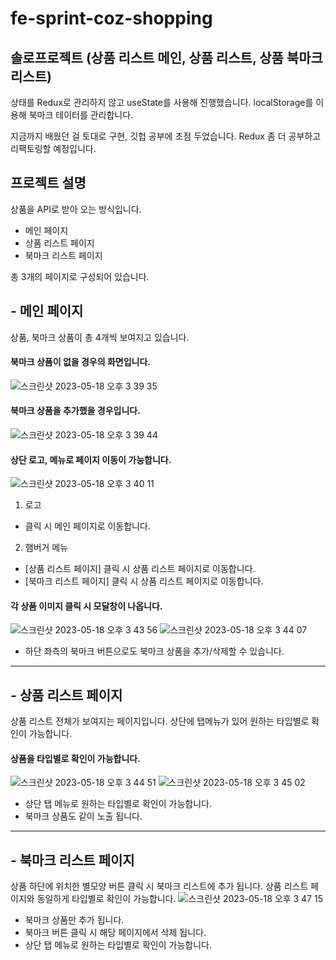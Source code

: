 # fe-sprint-coz-shopping
## 솔로프로젝트 (상품 리스트 메인, 상품 리스트, 상품 북마크 리스트)

상태를 Redux로 관리하지 않고 useState를 사용해 진행했습니다.
localStorage를 이용해 북마크 테이터를 관리합니다.

지금까지 배웠던 걸 토대로 구현, 깃헙 공부에 초점 두었습니다.
Redux 좀 더 공부하고 리팩토링할 예정입니다.

## 프로젝트 설명
상품을 API로 받아 오는 방식입니다.
- 메인 페이지
- 상품 리스트 페이지
- 북마크 리스트 페이지

총 3개의 페이지로 구성되어 있습니다.

## - 메인 페이지
상품, 북마크 상품이 총 4개씩 보여지고 있습니다.

#### 북마크 상품이 없을 경우의 화면입니다.
![스크린샷 2023-05-18 오후 3 39 35](https://github.com/jieun419/fe-sprint-coz-shopping/assets/109754988/c72a5a76-19dd-474d-9fb9-ef9be27a8676)
#### 북마크 상품을 추가했을 경우입니다.
![스크린샷 2023-05-18 오후 3 39 44](https://github.com/jieun419/fe-sprint-coz-shopping/assets/109754988/1dfbc414-6f9f-44e1-8078-608186b50fbf)

#### 상단 로고, 메뉴로 페이지 이동이 가능합니다.
![스크린샷 2023-05-18 오후 3 40 11](https://github.com/jieun419/fe-sprint-coz-shopping/assets/109754988/7b9ac21c-7c31-4330-8006-20861a14f2c1)
1. 로고
- 클릭 시 메인 페이지로 이동합니다.
2. 햄버거 메뉴
- [상품 리스트 페이지] 클릭 시 상품 리스트 페이지로 이동합니다.
- [북마크 리스트 페이지] 클릭 시 상품 리스트 페이지로 이동합니다.

#### 각 상품 이미지 클릭 시 모달창이 나옵니다.
![스크린샷 2023-05-18 오후 3 43 56](https://github.com/jieun419/fe-sprint-coz-shopping/assets/109754988/da9a287f-49d5-4263-8d76-06d722abf3b6)
![스크린샷 2023-05-18 오후 3 44 07](https://github.com/jieun419/fe-sprint-coz-shopping/assets/109754988/fe05a1d7-cb29-46f4-8d29-e714f8da1f83)
- 하단 좌측의 북마크 버튼으로도 북마크 상품을 추가/삭제할 수 있습니다.

---

## - 상품 리스트 페이지
상품 리스트 전체가 보여지는 페이지입니다.
상단에 탭메뉴가 있어 원하는 타입별로 확인이 가능합니다.

#### 상품을 타입별로 확인이 가능합니다.
![스크린샷 2023-05-18 오후 3 44 51](https://github.com/jieun419/fe-sprint-coz-shopping/assets/109754988/94b2deb7-b55d-4465-a1fa-789af9fe43ff)
![스크린샷 2023-05-18 오후 3 45 02](https://github.com/jieun419/fe-sprint-coz-shopping/assets/109754988/c8f148b1-972a-4cf4-ade8-7e66dd3961c3)
- 상단 탭 메뉴로 원하는 타입별로 확인이 가능합니다.
- 북마크 상품도 같이 노출 됩니다.

---

## - 북마크 리스트 페이지
상품 하단에 위치한 별모양 버튼 클릭 시 북마크 리스트에 추가 됩니다.
상품 리스트 페이지와 동일하게 타입별로 확인이 가능합니다.
![스크린샷 2023-05-18 오후 3 47 15](https://github.com/jieun419/fe-sprint-coz-shopping/assets/109754988/512fb2eb-d47e-4417-93bd-d5aaffc9e3cb)
- 북마크 상품만 추가 됩니다.
- 북마크 버튼 클릭 시 해당 페이지에서 삭제 됩니다.
- 상단 탭 메뉴로 원하는 타입별로 확인이 가능합니다.






